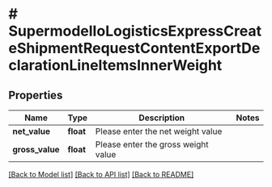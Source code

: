 # # SupermodelIoLogisticsExpressCreateShipmentRequestContentExportDeclarationLineItemsInnerWeight

## Properties

Name | Type | Description | Notes
------------ | ------------- | ------------- | -------------
**net_value** | **float** | Please enter the net weight value |
**gross_value** | **float** | Please enter the gross weight value |

[[Back to Model list]](../../README.md#models) [[Back to API list]](../../README.md#endpoints) [[Back to README]](../../README.md)
